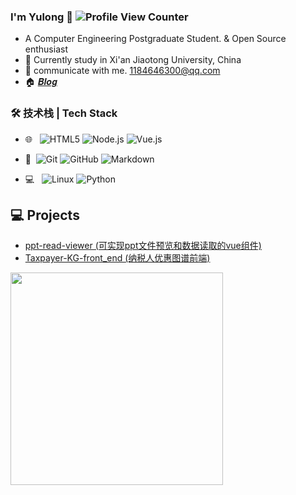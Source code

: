 <a href="https://github.com/yulong-me"></a>

### I'm Yulong :wave: ![Profile View Counter](https://komarev.com/ghpvc/?username=yulong-me)

- A Computer Engineering Postgraduate  Student. & Open Source enthusiast
- 🌱 Currently study in Xi'an Jiaotong University, China
- 💬 communicate with me. [1184646300@qq.com](mailto:1184646300@qq.com)
- :house: [𝑩𝒍𝒐𝒈](https://www.jianshu.com/u/021ae921df0b)  

### 🛠 技术栈 | Tech Stack
- 🌐 &#160; ![HTML5](https://img.shields.io/badge/-HTML5-333333?style=flat&logo=HTML5)
![Node.js](https://img.shields.io/badge/-Node.js-333333?style=flat&logo=node.js)
![Vue.js](https://img.shields.io/badge/-VueJS-333333?style=flat&logo=Vue.js)

- 🔧 &#160;![Git](https://img.shields.io/badge/-Git-333333?style=flat&logo=git)
![GitHub](https://img.shields.io/badge/-GitHub-333333?style=flat&logo=github)
![Markdown](https://img.shields.io/badge/-Markdown-333333?style=flat&logo=markdown)
- 💻 &#160; ![Linux](https://img.shields.io/badge/-Linux-333333?style=flat&logo=Linux&logoColor=FCC624)
![Python](https://img.shields.io/badge/-Python-333333?style=flat&logo=Python)
  
## 💻 Projects
* [ppt-read-viewer (可实现ppt文件预览和数据读取的vue组件)](https://github.com/yulong-me/ppt-read-viewer)
* [Taxpayer-KG-front_end (纳税人优惠图谱前端)](https://github.com/yulong-me/Taxpayer-KG-front_end)

 
<img width="340px" src="https://github-readme-stats.vercel.app/api?username=yulong-me&theme=vue-dark&count_private=true&show_icons=true">

